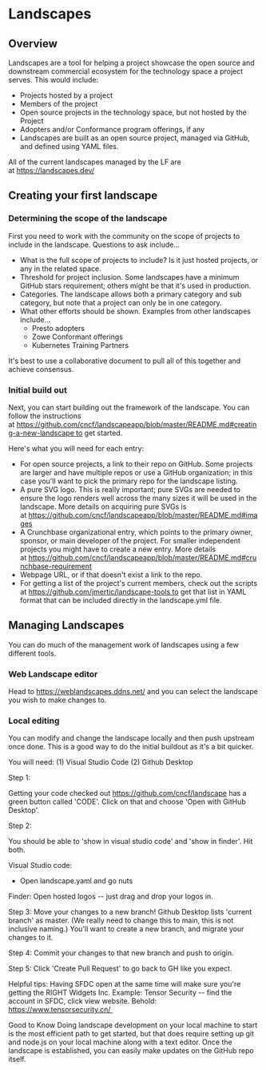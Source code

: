 # Landscapes

## Overview

Landscapes are a tool for helping a project showcase the open source and downstream commercial ecosystem for the technology space a project serves. This would include:

- Projects hosted by a project
- Members of the project
- Open source projects in the technology space, but not hosted by the Project
- Adopters and/or Conformance program offerings, if any
- Landscapes are built as an open source project, managed via GitHub, and defined using YAML files.

All of the current landscapes managed by the LF are at https://landscapes.dev/

## Creating your first landscape

### Determining the scope of the landscape

First you need to work with the community on the scope of projects to include in the landscape. Questions to ask include...

- What is the full scope of projects to include? Is it just hosted projects, or any in the related space.
- Threshold for project inclusion. Some landscapes have a minimum GitHub stars requirement; others might be that it's used in production.
- Categories. The landscape allows both a primary category and sub category, but note that a project can only be in one category.
- What other efforts should be shown. Examples from other landscapes include...
  - Presto adopters
  - Zowe Conformant offerings
  - Kubernetes Training Partners

It's best to use a collaborative document to pull all of this together and achieve consensus.

### Initial build out

Next, you can start building out the framework of the landscape. You can follow the instructions at https://github.com/cncf/landscapeapp/blob/master/README.md#creating-a-new-landscape to get started.

Here's what you will need for each entry:

- For open source projects, a link to their repo on GitHub. Some projects are larger and have multiple repos or use a GitHub organization; in this case you'll want to pick the primary repo for the landscape listing.
- A pure SVG logo. This is really important; pure SVGs are needed to ensure the logo renders well across the many sizes it will be used in the landscape. More details on acquiring pure SVGs is at https://github.com/cncf/landscapeapp/blob/master/README.md#images
- A Crunchbase organizational entry, which points to the primary owner, sponsor, or main developer of the project. For smaller independent projects you might have to create a new entry. More details at https://github.com/cncf/landscapeapp/blob/master/README.md#crunchbase-requirement
- Webpage URL, or if that doesn't exist a link to the repo.
- For getting a list of the project's current members, check out the scripts at https://github.com/jmertic/landscape-tools to get that list in YAML format that can be included directly in the landscape.yml file.

## Managing Landscapes

You can do much of the management work of landscapes using a few different tools.

### Web Landscape editor

Head to https://weblandscapes.ddns.net/ and you can select the landscape you wish to make changes to. 

### Local editing

You can modify and change the landscape locally and then push upstream once done. This is a good way to do the initial buildout as it's a bit quicker.

You will need:
(1) Visual Studio Code
(2) Github Desktop

Step 1:

Getting your code checked out
https://github.com/cncf/landscape has a green button called 'CODE'. Click on that and choose 'Open with GitHub Desktop'.

Step 2:

You should be able to 'show in visual studio code' and 'show in finder'. Hit both.

Visual Studio code:
- Open landscape.yaml and go nuts

Finder:
Open hosted logos -- just drag and drop your logos in.

Step 3: Move your changes to a new branch!
Github Desktop lists 'current branch' as master. (We really need to change this to main, this is not inclusive naming.)
You'll want to create a new branch, and migrate your changes to it.

Step 4:
Commit your changes to that new branch and push to origin.

Step 5:
Click 'Create Pull Request' to go back to GH like you expect.

Helpful tips: Having SFDC open at the same time will make sure you're getting the RIGHT Widgets Inc.
Example: Tensor Security -- find the account in SFDC, click view website.
Behold: https://www.tensorsecurity.cn/ 

Good to Know
Doing landscape development on your local machine to start is the most efficient path to get started, but that does require setting up git and node.js on your local machine along with a text editor. Once the landscape is established, you can easily make updates on the GitHub repo itself.
